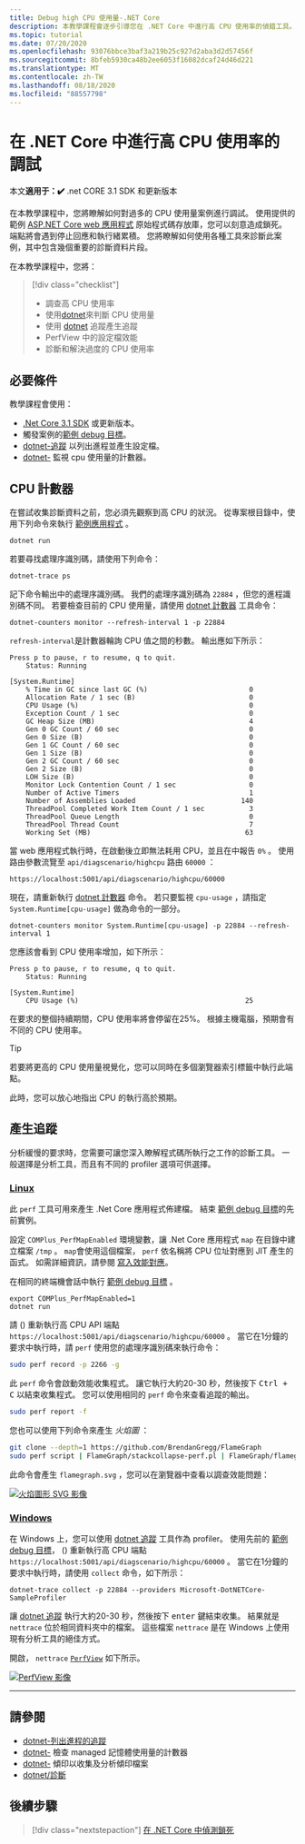 ```yaml
---
title: Debug high CPU 使用量-.NET Core
description: 本教學課程會逐步引導您在 .NET Core 中進行高 CPU 使用率的偵錯工具。
ms.topic: tutorial
ms.date: 07/20/2020
ms.openlocfilehash: 93076bbce3baf3a219b25c927d2aba3d2d57456f
ms.sourcegitcommit: 8bfeb5930ca48b2ee6053f16082dcaf24d46d221
ms.translationtype: MT
ms.contentlocale: zh-TW
ms.lasthandoff: 08/18/2020
ms.locfileid: "88557798"
---
```

# <a name="debug-high-cpu-usage-in-net-core"></a>在 .NET Core 中進行高 CPU 使用率的調試

本文**適用于：✔️** .net CORE 3.1 SDK 和更新版本

在本教學課程中，您將瞭解如何對過多的 CPU 使用量案例進行調試。 使用提供的範例 [ASP.NET Core web 應用程式](https://docs.microsoft.com/samples/dotnet/samples/diagnostic-scenarios) 原始程式碼存放庫，您可以刻意造成鎖死。 端點將會遇到停止回應和執行緒累積。 您將瞭解如何使用各種工具來診斷此案例，其中包含幾個重要的診斷資料片段。

在本教學課程中，您將：

> [!div class="checklist"]
>
> - 調查高 CPU 使用率
> - 使用[dotnet](dotnet-counters.md)來判斷 CPU 使用量
> - 使用 [dotnet](dotnet-trace.md) 追蹤產生追蹤
> - PerfView 中的設定檔效能
> - 診斷和解決過度的 CPU 使用率

## <a name="prerequisites"></a>必要條件

教學課程會使用：

- [.Net Core 3.1 SDK](https://dotnet.microsoft.com/download/dotnet-core) 或更新版本。
- 觸發案例的[範例 debug 目標](https://docs.microsoft.com/samples/dotnet/samples/diagnostic-scenarios)。
- [dotnet-追蹤](dotnet-trace.md) 以列出進程並產生設定檔。
- [dotnet-](dotnet-counters.md) 監視 cpu 使用量的計數器。

## <a name="cpu-counters"></a>CPU 計數器

在嘗試收集診斷資料之前，您必須先觀察到高 CPU 的狀況。 從專案根目錄中，使用下列命令來執行 [範例應用程式](https://docs.microsoft.com/samples/dotnet/samples/diagnostic-scenarios) 。

```dotnetcli
dotnet run
```

若要尋找處理序識別碼，請使用下列命令：

```dotnetcli
dotnet-trace ps
```

記下命令輸出中的處理序識別碼。 我們的處理序識別碼為 `22884` ，但您的進程識別碼不同。 若要檢查目前的 CPU 使用量，請使用 [dotnet 計數器](dotnet-counters.md) 工具命令：

```dotnetcli
dotnet-counters monitor --refresh-interval 1 -p 22884
```

`refresh-interval`是計數器輪詢 CPU 值之間的秒數。 輸出應如下所示：

```console
Press p to pause, r to resume, q to quit.
    Status: Running

[System.Runtime]
    % Time in GC since last GC (%)                         0
    Allocation Rate / 1 sec (B)                            0
    CPU Usage (%)                                          0
    Exception Count / 1 sec                                0
    GC Heap Size (MB)                                      4
    Gen 0 GC Count / 60 sec                                0
    Gen 0 Size (B)                                         0
    Gen 1 GC Count / 60 sec                                0
    Gen 1 Size (B)                                         0
    Gen 2 GC Count / 60 sec                                0
    Gen 2 Size (B)                                         0
    LOH Size (B)                                           0
    Monitor Lock Contention Count / 1 sec                  0
    Number of Active Timers                                1
    Number of Assemblies Loaded                          140
    ThreadPool Completed Work Item Count / 1 sec           3
    ThreadPool Queue Length                                0
    ThreadPool Thread Count                                7
    Working Set (MB)                                      63
```

當 web 應用程式執行時，在啟動後立即無法耗用 CPU，並且在中報告 `0%` 。 使用路由參數流覽至 `api/diagscenario/highcpu` 路由 `60000` ：

`https://localhost:5001/api/diagscenario/highcpu/60000`

現在，請重新執行 [dotnet 計數器](dotnet-counters.md) 命令。 若只要監視 `cpu-usage` ，請指定 `System.Runtime[cpu-usage]` 做為命令的一部分。

```dotnetcli
dotnet-counters monitor System.Runtime[cpu-usage] -p 22884 --refresh-interval 1
```

您應該會看到 CPU 使用率增加，如下所示：

```console
Press p to pause, r to resume, q to quit.
    Status: Running

[System.Runtime]
    CPU Usage (%)                                         25
```

在要求的整個持續期間，CPU 使用率將會停留在25%。 根據主機電腦，預期會有不同的 CPU 使用率。

> [!TIP]
> 若要將更高的 CPU 使用量視覺化，您可以同時在多個瀏覽器索引標籤中執行此端點。

此時，您可以放心地指出 CPU 的執行高於預期。

## <a name="trace-generation"></a>產生追蹤

分析緩慢的要求時，您需要可讓您深入瞭解程式碼所執行之工作的診斷工具。 一般選擇是分析工具，而且有不同的 profiler 選項可供選擇。

### <a name="linux"></a>[Linux](#tab/linux)

此 `perf` 工具可用來產生 .Net Core 應用程式佈建檔。 結束 [範例 debug 目標](https://docs.microsoft.com/samples/dotnet/samples/diagnostic-scenarios)的先前實例。

設定 `COMPlus_PerfMapEnabled` 環境變數，讓 .Net Core 應用程式 `map` 在目錄中建立檔案 `/tmp` 。 `map`會使用這個檔案， `perf` 依名稱將 CPU 位址對應到 JIT 產生的函式。 如需詳細資訊，請參閱 [寫入效能對應](../run-time-config/debugging-profiling.md#write-perf-map)。

在相同的終端機會話中執行 [範例 debug 目標](https://docs.microsoft.com/samples/dotnet/samples/diagnostic-scenarios) 。

```dotnetcli
export COMPlus_PerfMapEnabled=1
dotnet run
```

請 () 重新執行高 CPU API 端點 `https://localhost:5001/api/diagscenario/highcpu/60000` 。 當它在1分鐘的要求中執行時，請 `perf` 使用您的處理序識別碼來執行命令：

```bash
sudo perf record -p 2266 -g
```

此 `perf` 命令會啟動效能收集程式。 讓它執行大約20-30 秒，然後按下 <kbd>Ctrl + C</kbd> 以結束收集程式。 您可以使用相同的 `perf` 命令來查看追蹤的輸出。

```bash
sudo perf report -f
```

您也可以使用下列命令來產生 _火焰圖_ ：

```bash
git clone --depth=1 https://github.com/BrendanGregg/FlameGraph
sudo perf script | FlameGraph/stackcollapse-perf.pl | FlameGraph/flamegraph.pl > flamegraph.svg
```

此命令會產生 `flamegraph.svg` ，您可以在瀏覽器中查看以調查效能問題：

[![火焰圖形 SVG 影像](media/flamegraph.jpg)](media/flamegraph.jpg#lightbox)

### <a name="windows"></a>[Windows](#tab/windows)

在 Windows 上，您可以使用 [dotnet 追蹤](dotnet-trace.md) 工具作為 profiler。 使用先前的 [範例 debug 目標](https://docs.microsoft.com/samples/dotnet/samples/diagnostic-scenarios)， () 重新執行高 CPU 端點 `https://localhost:5001/api/diagscenario/highcpu/60000` 。 當它在1分鐘的要求中執行時，請使用 `collect` 命令，如下所示：

```dotnetcli
dotnet-trace collect -p 22884 --providers Microsoft-DotNETCore-SampleProfiler
```

讓 [dotnet 追蹤](dotnet-trace.md) 執行大約20-30 秒，然後按下 <kbd>enter</kbd> 鍵結束收集。 結果就是 `nettrace` 位於相同資料夾中的檔案。 這些檔案 `nettrace` 是在 Windows 上使用現有分析工具的絕佳方式。

開啟， `nettrace` [`PerfView`](https://github.com/microsoft/perfview/blob/master/documentation/Downloading.md) 如下所示。

[![PerfView 影像](media/perfview.jpg)](media/perfview.jpg#lightbox)

---

## <a name="see-also"></a>請參閱

- [dotnet-列出進程的追蹤](dotnet-trace.md)
- [dotnet-](dotnet-counters.md) 檢查 managed 記憶體使用量的計數器
- [dotnet-](dotnet-dump.md) 傾印以收集及分析傾印檔案
- [dotnet/診斷](https://github.com/dotnet/diagnostics/tree/master/documentation/tutorial)

## <a name="next-steps"></a>後續步驟

> [!div class="nextstepaction"]
> [在 .NET Core 中偵測鎖死](debug-deadlock.md)
